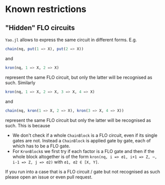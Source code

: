 # Known restrictions

## "Hidden" FLO circuits
`Yao.jl` allows to express the same circuit in different forms. E.g. 
```julia
chain(nq, put(1 => X), put(2 => X))
```
and
```julia
kron(nq, 1 => X, 2 => X)
```
represent the same FLO circuit, but only the latter will be recognised as such. Similarly 
```julia
kron(nq, 1 => X, 2 => X, 3 => X, 4 => X)
```
and
```julia
chain(nq, kron(1 => X, 2 => X), kron(3 => X, 4 => X))
```
represent the same FLO circuit but only the latter will be recognised as such. This is because

 - We don't check if a whole `ChainBlock` is a FLO circuit, even if its single
   gates are not. Instead a `ChainBlock` is applied gate by gate, each of which
   has to be a FLO gate.
 - For `KronBlock`s we first try if each factor is a FLO gate and then if the whole
   block altogether is of the form  `kron(nq, i => σ1, i+1 => Z, ⋯, i-1 => Z, j => σ2)`
   with `σ1, σ2 ∈ [X, Y]`.

If you run into a case that is a FLO circuit / gate but not recognised as such
please open an issue or even pull request.

